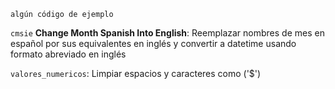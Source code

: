 ```
algún código de ejemplo
```

```cmsie``` **Change Month Spanish Into English**: Reemplazar nombres de mes en español por sus equivalentes en inglés y convertir a datetime usando formato abreviado en inglés

```valores_numericos```: Limpiar espacios y caracteres como ('$') 
